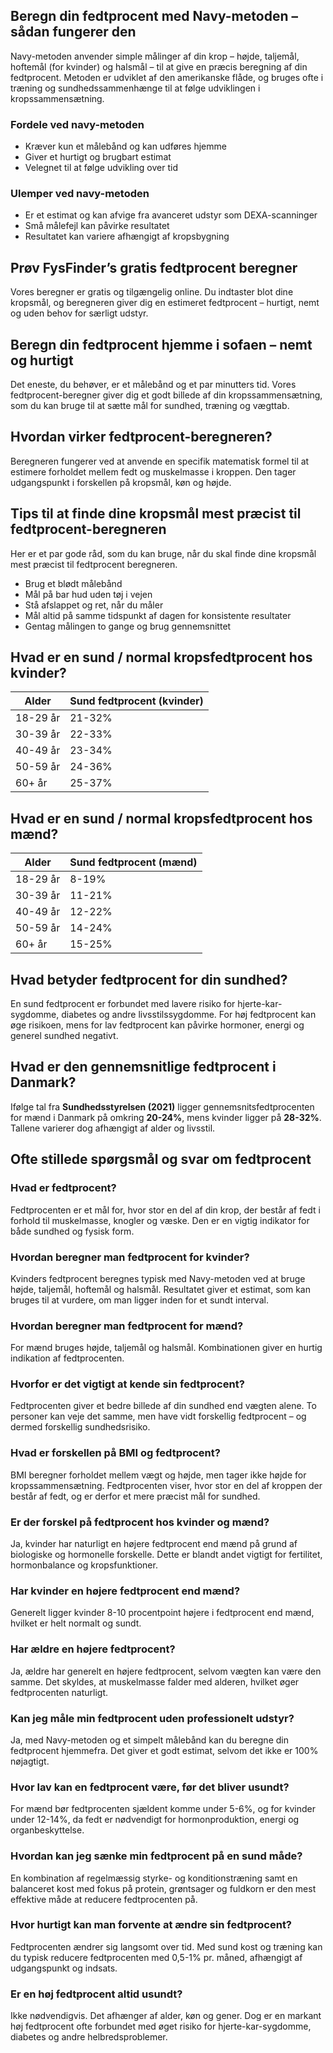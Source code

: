 ## Beregn din fedtprocent med Navy-metoden – sådan fungerer den
Navy-metoden anvender simple målinger af din krop – højde, taljemål, hoftemål (for kvinder) og halsmål – til at give en præcis beregning af din fedtprocent. Metoden er udviklet af den amerikanske flåde, og bruges ofte i træning og sundhedssammenhænge til at følge udviklingen i kropssammensætning.
 
### Fordele ved navy-metoden
- Kræver kun et målebånd og kan udføres hjemme  
- Giver et hurtigt og brugbart estimat  
- Velegnet til at følge udvikling over tid  
 
### Ulemper ved navy-metoden
- Er et estimat og kan afvige fra avanceret udstyr som DEXA-scanninger  
- Små målefejl kan påvirke resultatet  
- Resultatet kan variere afhængigt af kropsbygning  
 
## Prøv FysFinder’s gratis fedtprocent beregner
Vores beregner er gratis og tilgængelig online. Du indtaster blot dine kropsmål, og beregneren giver dig en estimeret fedtprocent – hurtigt, nemt og uden behov for særligt udstyr.
 
## Beregn din fedtprocent hjemme i sofaen – nemt og hurtigt
Det eneste, du behøver, er et målebånd og et par minutters tid. Vores fedtprocent-beregner giver dig et godt billede af din kropssammensætning, som du kan bruge til at sætte mål for sundhed, træning og vægttab.
 
## Hvordan virker fedtprocent-beregneren?
Beregneren fungerer ved at anvende en specifik matematisk formel til at estimere forholdet mellem fedt og muskelmasse i kroppen. Den tager udgangspunkt i forskellen på kropsmål, køn og højde.  
 
## Tips til at finde dine kropsmål mest præcist til fedtprocent-beregneren
Her er et par gode råd, som du kan bruge, når du skal finde dine kropsmål mest præcist til fedtprocent beregneren.
- Brug et blødt målebånd  
- Mål på bar hud uden tøj i vejen  
- Stå afslappet og ret, når du måler  
- Mål altid på samme tidspunkt af dagen for konsistente resultater  
- Gentag målingen to gange og brug gennemsnittet  
 
## Hvad er en sund / normal kropsfedtprocent hos kvinder?
| Alder | Sund fedtprocent (kvinder) |
|-------|----------------------------|
| 18-29 år | 21-32% |
| 30-39 år | 22-33% |
| 40-49 år | 23-34% |
| 50-59 år | 24-36% |
| 60+ år   | 25-37% |
 
## Hvad er en sund / normal kropsfedtprocent hos mænd?
| Alder | Sund fedtprocent (mænd) |
|-------|-------------------------|
| 18-29 år | 8-19% |
| 30-39 år | 11-21% |
| 40-49 år | 12-22% |
| 50-59 år | 14-24% |
| 60+ år   | 15-25% |
 
## Hvad betyder fedtprocent for din sundhed?
En sund fedtprocent er forbundet med lavere risiko for hjerte-kar-sygdomme, diabetes og andre livsstilssygdomme. For høj fedtprocent kan øge risikoen, mens for lav fedtprocent kan påvirke hormoner, energi og generel sundhed negativt.
 
## Hvad er den gennemsnitlige fedtprocent i Danmark?
Ifølge tal fra **Sundhedsstyrelsen (2021)** ligger gennemsnitsfedtprocenten for mænd i Danmark på omkring **20-24%**, mens kvinder ligger på **28-32%**. Tallene varierer dog afhængigt af alder og livsstil.
 
## Ofte stillede spørgsmål og svar om fedtprocent
### Hvad er fedtprocent?
Fedtprocenten er et mål for, hvor stor en del af din krop, der består af fedt i forhold til muskelmasse, knogler og væske. Den er en vigtig indikator for både sundhed og fysisk form.
 
### Hvordan beregner man fedtprocent for kvinder?
Kvinders fedtprocent beregnes typisk med Navy-metoden ved at bruge højde, taljemål, hoftemål og halsmål. Resultatet giver et estimat, som kan bruges til at vurdere, om man ligger inden for et sundt interval.
 
### Hvordan beregner man fedtprocent for mænd?
For mænd bruges højde, taljemål og halsmål. Kombinationen giver en hurtig indikation af fedtprocenten.
 
### Hvorfor er det vigtigt at kende sin fedtprocent?  
Fedtprocenten giver et bedre billede af din sundhed end vægten alene. To personer kan veje det samme, men have vidt forskellig fedtprocent – og dermed forskellig sundhedsrisiko.  
 
### Hvad er forskellen på BMI og fedtprocent?  
BMI beregner forholdet mellem vægt og højde, men tager ikke højde for kropssammensætning. Fedtprocenten viser, hvor stor en del af kroppen der består af fedt, og er derfor et mere præcist mål for sundhed.  
 
### Er der forskel på fedtprocent hos kvinder og mænd?
Ja, kvinder har naturligt en højere fedtprocent end mænd på grund af biologiske og hormonelle forskelle. Dette er blandt andet vigtigt for fertilitet, hormonbalance og kropsfunktioner.
 
### Har kvinder en højere fedtprocent end mænd?
Generelt ligger kvinder 8-10 procentpoint højere i fedtprocent end mænd, hvilket er helt normalt og sundt.
 
### Har ældre en højere fedtprocent?
Ja, ældre har generelt en højere fedtprocent, selvom vægten kan være den samme. Det skyldes, at muskelmasse falder med alderen, hvilket øger fedtprocenten naturligt.
 
### Kan jeg måle min fedtprocent uden professionelt udstyr?  
Ja, med Navy-metoden og et simpelt målebånd kan du beregne din fedtprocent hjemmefra. Det giver et godt estimat, selvom det ikke er 100% nøjagtigt.  
 
### Hvor lav kan en fedtprocent være, før det bliver usundt?  
For mænd bør fedtprocenten sjældent komme under 5-6%, og for kvinder under 12-14%, da fedt er nødvendigt for hormonproduktion, energi og organbeskyttelse.  
 
### Hvordan kan jeg sænke min fedtprocent på en sund måde?  
En kombination af regelmæssig styrke- og konditionstræning samt en balanceret kost med fokus på protein, grøntsager og fuldkorn er den mest effektive måde at reducere fedtprocenten på.  
 
### Hvor hurtigt kan man forvente at ændre sin fedtprocent?  
Fedtprocenten ændrer sig langsomt over tid. Med sund kost og træning kan du typisk reducere fedtprocenten med 0,5-1% pr. måned, afhængigt af udgangspunkt og indsats.  
 
### Er en høj fedtprocent altid usundt?  
Ikke nødvendigvis. Det afhænger af alder, køn og gener. Dog er en markant høj fedtprocent ofte forbundet med øget risiko for hjerte-kar-sygdomme, diabetes og andre helbredsproblemer.  
